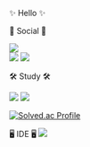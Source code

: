 ✨ Hello ✨

💬 Social 💬

</a> <a href="https://www.instagram.com/_hangsu_/">
    <img src="http://img.shields.io/badge/-Instagram-white?style=flat&logo=Instagram&link=https://instagram.com/fivepxint/">        
<a href="https://velog.io/@iamhangsu"><img src="https://img.shields.io/badge/Velog-3DDC84?style=flat-square&logo=Blogger&logoColor=white"/></a>
<a href="https://github.com/iamhangsu"><img src="https://hits.seeyoufarm.com/api/count/incr/badge.svg?url=https%3A%2F%2Fgithub.com%2Fseondal&count_bg=%23000000&title_bg=%23000000&icon=github.svg&icon_color=%23E7E7E7&title=GitHub&edge_flat=false)"/></a>

🛠️ Study 🛠️

<img src="https://img.shields.io/badge/JAVA-007396?style=for-the-badge&logo=java&logoColor=white">
<img src="https://img.shields.io/badge/Spring-6DB33F?style=for-the-badge&logo=Spring&logoColor=white">

[![Solved.ac Profile](http://mazassumnida.wtf/api/v2/generate_badge?boj=su10045@naver.com)](https://solved.ac/su10045@naver.com/)

🖥️ IDE 🖥️
<img src="https://img.shields.io/badge/IntelliJ IDEA-purple?style=for-the-badge&logo=IntelliJ IDEA&logoColor=white">
